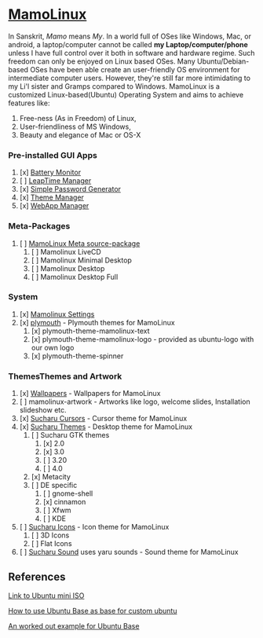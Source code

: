 # [MamoLinux](https://hsbasu.github.io/mamolinux)

In Sanskrit, *Mamo* means *My*. In a world full of OSes like Windows, Mac, or android, a laptop/computer cannot be called **my Laptop/computer/phone** unless I have full control over it both in software and hardware regime. Such freedom can only be enjoyed on Linux based OSes. Many Ubuntu/Debian-based OSes have been able create an user-friendly OS environment for intermediate computer users. However, they're still far more intimidating to my Li'l sister and Gramps compared to Windows.
MamoLinux is a customized Linux-based(Ubuntu) Operating System and aims to achieve features like:
1. Free-ness (As in Freedom) of Linux,
2. User-friendliness of MS Windows,
3. Beauty and elegance of Mac or OS-X

### Pre-installed GUI Apps
1. [x] [Battery Monitor](https://github.com/hsbasu/battery-monitor)
2. [ ] [LeapTime Manager](https://github.com/hsbasu/leaptime-manager)
3. [x] [Simple Password Generator](https://github.com/hsbasu/simple-pwgen)
4. [x] [Theme Manager](https://github.com/hsbasu/theme-manager)
5. [x] [WebApp Manager](https://github.com/hsbasu/webapp-manager)

### Meta-Packages
1. [ ] [MamoLinux Meta source-package](https://github.com/hsbasu/mamolinux-meta)
    1. [ ] Mamolinux LiveCD
    2. [ ] Mamolinux Minimal Desktop
    3. [ ] Mamolinux Desktop
    4. [ ] Mamolinux Desktop Full

### System
1. [x] [Mamolinux Settings](https://github.com/hsbasu/mamolinux-settings)
7. [x] [plymouth](https://github.com/hsbasu/mamolinux-plymouth) - Plymouth themes for MamoLinux
	1. [x] plymouth-theme-mamolinux-text
	2. [x] plymouth-theme-mamolinux-logo - provided as ubuntu-logo with our own logo
	3. [x] plymouth-theme-spinner

### ThemesThemes and Artwork
1. [x] [Wallpapers](https://github.com/hsbasu/mamolinux-wallpapers) - Wallpapers for MamoLinux
2. [ ] mamolinux-artwork - Artworks like logo, welcome slides, Installation slideshow etc.
3. [x] [Sucharu Cursors](https://github.com/hsbasu/mamolinux-cursors) - Cursor theme for MamoLinux
4. [x] [Sucharu Themes](https://github.com/hsbasu/mamolinux-themes) - Desktop theme for MamoLinux
    1. [ ] Sucharu GTK themes
        1. [x] 2.0
        2. [x] 3.0
        3. [ ] 3.20
        4. [ ] 4.0
    2. [x] Metacity
    3. [ ] DE specific
        1. [ ] gnome-shell
        2. [x] cinnamon
        3. [ ] Xfwm
        4. [ ] KDE
5. [ ] [Sucharu Icons](https://github.com/hsbasu/mamolinux-icons) - Icon theme for MamoLinux
    1. [ ] 3D Icons
    2. [ ] Flat Icons
6. [ ] [Sucharu Sound](https://github.com/hsbasu/mamolinux-sounds) uses yaru sounds - Sound theme for MamoLinux

## References
[Link to Ubuntu mini ISO](http://archive.ubuntu.com/ubuntu/dists/focal/main/installer-amd64/current/legacy-images/netboot)

[How to use Ubuntu Base as base for custom ubuntu](https://wiki.ubuntu.com/Base)

[An worked out example for Ubuntu Base](https://wiki.ubuntu.com/Base/InstallationExample)
